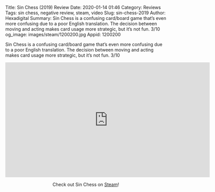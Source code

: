 Title: Sin Chess (2019) Review
Date: 2020-01-14 01:46
Category: Reviews
Tags: sin chess, negative review, steam, video
Slug: sin-chess-2019
Author: Hexadigital
Summary: Sin Chess is a confusing card/board game that’s even more confusing due to a poor English translation. The decision between moving and acting makes card usage more strategic, but it’s not fun. 3/10
og_image: images/steam/1200200.jpg
Appid: 1200200

Sin Chess is a confusing card/board game that’s even more confusing due to a poor English translation. The decision between moving and acting makes card usage more strategic, but it’s not fun. 3/10

<center><iframe src="https://www.youtube.com/embed/xanSW6bUKeA?feature=oembed" allow="accelerometer; autoplay; encrypted-media; gyroscope; picture-in-picture" width="640" height="360" frameborder="0"></iframe>

Check out Sin Chess on [Steam](https://store.steampowered.com/app/1200200/?curator_clanid=34633900)!</center>